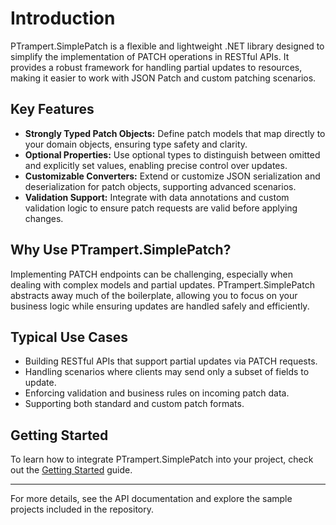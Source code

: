 # Introduction

PTrampert.SimplePatch is a flexible and lightweight .NET library designed to simplify the implementation of PATCH operations in RESTful APIs. It provides a robust framework for handling partial updates to resources, making it easier to work with JSON Patch and custom patching scenarios.

## Key Features

- **Strongly Typed Patch Objects:** Define patch models that map directly to your domain objects, ensuring type safety and clarity.
- **Optional Properties:** Use optional types to distinguish between omitted and explicitly set values, enabling precise control over updates.
- **Customizable Converters:** Extend or customize JSON serialization and deserialization for patch objects, supporting advanced scenarios.
- **Validation Support:** Integrate with data annotations and custom validation logic to ensure patch requests are valid before applying changes.

## Why Use PTrampert.SimplePatch?

Implementing PATCH endpoints can be challenging, especially when dealing with complex models and partial updates. PTrampert.SimplePatch abstracts away much of the boilerplate, allowing you to focus on your business logic while ensuring updates are handled safely and efficiently.

## Typical Use Cases

- Building RESTful APIs that support partial updates via PATCH requests.
- Handling scenarios where clients may send only a subset of fields to update.
- Enforcing validation and business rules on incoming patch data.
- Supporting both standard and custom patch formats.

## Getting Started

To learn how to integrate PTrampert.SimplePatch into your project, check out the [Getting Started](getting-started.md) guide.

---

For more details, see the API documentation and explore the sample projects included in the repository.